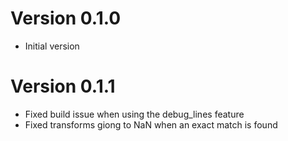 # Version 0.1.0
- Initial version

# Version 0.1.1
- Fixed build issue when using the debug_lines feature
- Fixed transforms giong to NaN when an exact match is found
